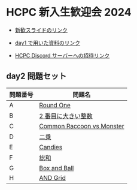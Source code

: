 # HCPC 新入生歓迎会 2024

- [新歓スライドのリンク](https://docs.google.com/presentation/d/1csFjCu8FmVsiZssE7ipCfN8JK5cYSXZeaHDmYRlqiJc/edit?usp=sharing)

- [day1 で用いた資料のリンク](https://github.com/hcpc-hokudai/HCPC_welcome_2024/tree/main/pdfs)

- [HCPC Discord サーバーへの招待リンク](https://discord.gg/wztZYM7JNY)

## day2 問題セット

| 問題番号 | 問題名 |
| --- | --- |
| A | [Round One](https://atcoder.jp/contests/abc148/tasks/abc148_a) |
| B | [2 番目に大きい整数](https://atcoder.jp/contests/joi2021yo1a/tasks/joi2021_yo1a_a) |
| C | [Common Raccoon vs Monster](https://atcoder.jp/contests/abc153/tasks/abc153_b) |
| D | [二乗](https://atcoder.jp/contests/nikkei2019-ex/tasks/nikkei2019ex_b) |
| E | [Candies](https://atcoder.jp/contests/abc087/tasks/arc090_a) |
| F | [総和](https://atcoder.jp/contests/abc037/tasks/abc037_c) |
| G | [Box and Ball](https://atcoder.jp/contests/agc002/tasks/agc002_b) |
| H | [AND Grid](https://atcoder.jp/contests/agc004/tasks/agc004_c) |
